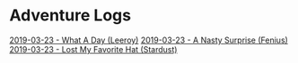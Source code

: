 <!-- TITLE: Adventure Logs -->

# Adventure Logs

[2019-03-23 - What A Day (Leeroy)](2019-03-23-leeroy)
[2019-03-23 - A Nasty Surprise (Fenius)](2019-03-23-fenius)
[2019-03-23 - Lost My Favorite Hat (Stardust)](2019-03-23-stardust)